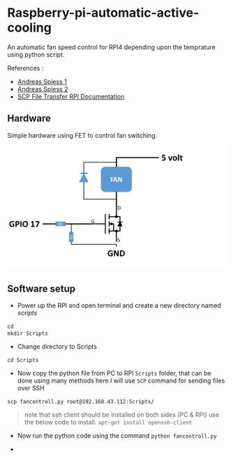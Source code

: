 # Raspberry-pi-automatic-active-cooling
An automatic fan speed control for RPI4 depending upon the temprature using python script.

References : 
* [Andreas Spiess 1](https://www.sensorsiot.org/pimp-my-raspberry-pi-3/)
* [Andreas Spiess 2](https://www.sensorsiot.org/variable-speed-cooling-fan-for-raspberry-pi-using-pwm-video138/)
* [SCP File Transfer RPI Documentation](https://www.raspberrypi.org/documentation/remote-access/ssh/scp.md)

## Hardware
Simple hardware using FET to control fan switching.

![alt text](https://github.com/ash-win-cs/raspberry-pi-automatic-active-cooling/blob/main/assets/hardware.jpg "Hardware")

## Software setup

* Power up the RPI and open terminal and create a new directory named _scripts_
```
cd
mkdir Scripts
```

* Change directory to Scripts
```
cd Scripts
```

* Now copy the python file from PC to RPI `Scripts` folder, that can be done using many methods here I will use `SCP` command for sending files over SSH
```
scp fancontroll.py root@192.168.43.112:Scripts/
```
> note that ssh client should be installed on both sides (PC & RPI) use the below code to install.
```apt-get install openssh-client```

* Now run the python code using the command
```python fancontroll.py```

* 


